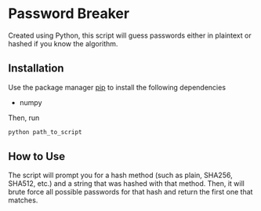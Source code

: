 # Password Breaker

Created using Python, this script will guess passwords either in plaintext or hashed if you know the algorithm.

## Installation

Use the package manager [pip](https://pip.pypa.io/en/stable/) to install the following dependencies

- numpy

Then, run

```bash
python path_to_script
```

## How to Use

The script will prompt you for a hash method (such as plain, SHA256, SHA512, etc.) and a string that was hashed with that method. Then, it will brute force all possible passwords for that hash and return the first one that matches.